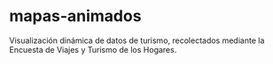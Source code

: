 # mapas-animados
Visualización dinámica de datos de turismo, recolectados mediante la Encuesta de Viajes y Turismo de los Hogares.
